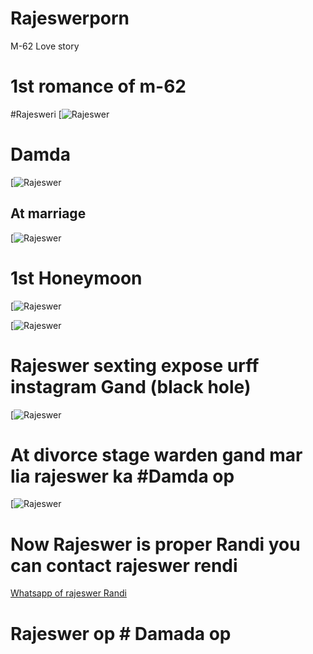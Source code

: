 # Rajeswerporn
M-62 Love story 



# 1st romance of m-62 

#Rajesweri
[![Rajeswer](https://te.legra.ph/file/0919395f0b49bdff1db85.jpg)
# Damda

 [![Rajeswer](https://te.legra.ph/file/904fba8fb88e6d3f6faae.jpg)
 
 ## At marriage 

 [![Rajeswer](https://te.legra.ph/file/a1f6bf8b148b745210fce.jpg)
 
 # 1st Honeymoon 
 
 [![Rajeswer](https://te.legra.ph/file/78cac992065ea0468df53.jpg)
 
 [![Rajeswer](https://te.legra.ph/file/41837eab040f5c5d37b34.jpg)
 
 # Rajeswer sexting expose urff instagram Gand (black hole)
 
 

 [![Rajeswer](https://te.legra.ph/file/5bbcd1d904e72f896e90e.jpg)
 
 # At divorce stage warden gand mar lia rajeswer ka #Damda op
 [![Rajeswer](https://te.legra.ph/file/e3c4905c47a16f94ad0f1.jpg)
 
 
 
 
 
 # Now Rajeswer is proper Randi you can contact rajeswer rendi 
 
 
 [Whatsapp of rajeswer Randi](wa.me/+919124044557)
 
 # Rajeswer op # Damada op


 
 
 
 
